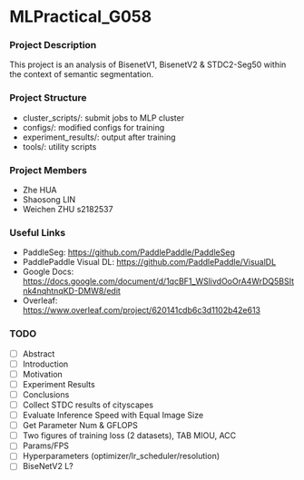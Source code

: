 # MLPractical_G058
### Project Description
This project is an analysis of BisenetV1, BisenetV2 & STDC2-Seg50 within the context of semantic segmentation.

### Project Structure
- cluster_scripts/: submit jobs to MLP cluster
- configs/: modified configs for training
- experiment_results/: output after training
- tools/: utility scripts

### Project Members
- Zhe HUA
- Shaosong LIN
- Weichen ZHU s2182537

### Useful Links
- PaddleSeg: https://github.com/PaddlePaddle/PaddleSeg
- PaddlePaddle Visual DL: https://github.com/PaddlePaddle/VisualDL
- Google Docs: https://docs.google.com/document/d/1qcBF1_WSlivdOoOrA4WrDQ5BSItnk4nqhtnqKD-DMW8/edit
- Overleaf: https://www.overleaf.com/project/620141cdb6c3d1102b42e613


### TODO
- [ ] Abstract
- [ ] Introduction
- [ ] Motivation  
- [ ] Experiment Results
- [ ] Conclusions
- [ ] Collect STDC results of cityscapes
- [ ] Evaluate Inference Speed with Equal Image Size
- [ ] Get Parameter Num & GFLOPS
- [ ] Two figures of training loss (2 datasets), TAB MIOU, ACC
- [ ] Params/FPS
- [ ] Hyperparameters (optimizer/lr_scheduler/resolution)
- [ ] BiseNetV2 L?
